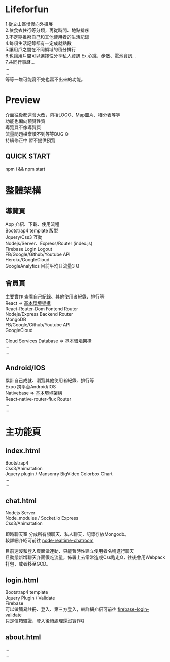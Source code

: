 # Lifeforfun
1.從文山區慢慢向外擴展  
2.依食衣住行等分類，再從時間、地點排序  
3.不定期推撥自己和其他使用者的生活記錄  
4.每項生活記錄都有一定成就點數  
5.讓用戶之間在不同領域的積分排行  
6.也讓用戶間可以選擇性分享私人資訊 Ex.心跳、步數、電池資訊...  
7.共同行事曆...  
...  
...  
等等一堆可能寫不完也寫不出來的功能。  

# Preview
介面往後都還會大改，包括LOGO、Map圖片、積分表等等  
功能也偏向預覽性質  
導覽頁不像導覽頁  
流量問題檔案讀不到等等BUG Q  
持續修正中 暫不提供預覽  

## QUICK START  
npm i && npm start   

# 整體架構  
## 導覽頁  
App 介紹、下載、使用流程  
Bootstrap4 template 版型  
Jquery/Css3 互動  
Nodejs/Server、Express/Router (index.js)  
Firebase Login Logout  
FB/Google/Github/Youtube API  
Heroku/GoogleCloud  
GoogleAnalytics 目前平均日流量3 Q  

## 會員頁
主要實作
查看自己紀錄、其他使用者紀錄、排行等  
React => [基本環境架構](https://github.com/LinX9581/React-Webpack4-babel7)  
React-Router-Dom Fontend Router  
Nodejs/Express Backend Router  
MongoDB  
FB/Google/Github/Youtube API  
GoogleCloud  

Cloud Services Database => [基本環境架構](https://github.com/LinX9581/Note)  
...  
...  
## Android/IOS
累計自己成就、瀏覽其他使用者紀錄、排行等  
Expo 跨平台Android/IOS  
Nativebase => [基本環境架構](https://github.com/LinX9581/NativeBaseInit)  
React-native-router-flux Router  
...  
...  
# 主功能頁  
## index.html  
Bootstrap4  
Css3/Animatation  
Jquery plugin / Mansonry BigVideo Colorbox Chart  
...  
...  

## chat.html  
Nodejs Server  
Node_modules / Socket.io Express  
Css3/Animatation  

即時聊天室 分成所有頻聊天、私人聊天，記錄存放Mongodb。    
較詳細介紹可前往 [node-realtime-chatroom](https://github.com/LinX9581/node-realtime-chatroom)  

目前還沒和登入頁面做連動、只能暫時性建立使用者名稱進行聊天  
且動態新增聊天介面很吃流量，佈署上去常常造成Css跑走Q，往後會用Webpack打包，或者移至GCD。  

## login.html
Bootstrap4 template  
Jquery Plugin / Validate  
Firebase  
可以做簡易註冊、登入、第三方登入，較詳細介紹可前往 [firebase-login-validate](https://github.com/LinX9581/firebase-login-validate)  
只是信箱驗證、登入後續處理還沒實作Q  

## about.html
...  
...  
